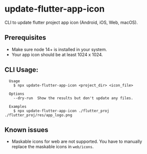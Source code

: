 # update-flutter-app-icon

CLI to update flutter project app icon (Android, iOS, Web, macOS).

## Prerequisites

- Make sure node 14+ is installed in your system.
- Your app icon should be at least 1024 x 1024.

## CLI Usage:

```
  Usage
    $ npx update-flutter-app-icon <project_dir> <icon_file>

  Options
    --dry-run  Show the results but don't update any files.

  Examples
    $ npx update-flutter-app-icon ./flutter_proj ./flutter_proj/res/app_logo.png
```

## Known issues

- Maskable icons for web are not supported. You have to manually replace the maskable icons in `web/icons`.
